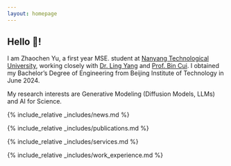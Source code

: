 ```yaml
---
layout: homepage
---
```


## Hello 👋!

I am Zhaochen Yu, a first year MSE. student at  [Nanyang Technological University](https://www.ntu.edu.sg/), working closely with [Dr. Ling Yang](https://yangling0818.github.io/) and  [Prof. Bin Cui](https://cuibinpku.github.io/).  I obtained my Bachelor’s Degree of Engineering from Beijing Institute of Technology in June 2024.



My research interests are Generative Modeling (Diffusion Models, LLMs) and AI for Science.

{% include_relative _includes/news.md %}

{% include_relative _includes/publications.md %}

{% include_relative _includes/services.md %}

{% include_relative _includes/work_experience.md %}
